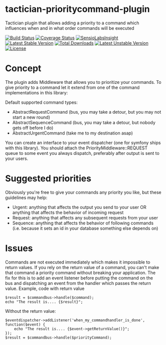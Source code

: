 # tactician-prioritycommand-plugin
Tactician plugin that allows adding a priority to a command which influences when and in what order commands will be executed

[![Build Status](https://travis-ci.org/RonRademaker/tactician-prioritycommand-plugin.svg?branch=master)](https://travis-ci.org/RonRademaker/tactician-prioritycommand-plugin)
[![Coverage Status](https://coveralls.io/repos/RonRademaker/tactician-prioritycommand-plugin/badge.svg?branch=master&service=github)](https://coveralls.io/github/RonRademaker/tactician-prioritycommand-plugin?branch=master)
[![SensioLabsInsight](https://insight.sensiolabs.com/projects/3e8f0f6d-43d3-4761-ae75-14461264b8df/mini.png)](https://insight.sensiolabs.com/projects/3e8f0f6d-43d3-4761-ae75-14461264b8df)
[![Latest Stable Version](https://poser.pugx.org/connectholland/tactician-prioritycommand-plugin/v/stable)](https://packagist.org/packages/connectholland/tactician-prioritycommand-plugin)
[![Total Downloads](https://poser.pugx.org/connectholland/tactician-prioritycommand-plugin/downloads)](https://packagist.org/packages/connectholland/tactician-prioritycommand-plugin)
[![Latest Unstable Version](https://poser.pugx.org/connectholland/tactician-prioritycommand-plugin/v/unstable)](https://packagist.org/packages/connectholland/tactician-prioritycommand-plugin)
[![License](https://poser.pugx.org/connectholland/tactician-prioritycommand-plugin/license)](https://packagist.org/packages/connectholland/tactician-prioritycommand-plugin)

# Concept
The plugin adds Middleware that allows you to prioritize your commands. To give priority to a command let it extend from one of the command implementations in this library:

Default supported command types:
- AbstractRequestCommand (bus, you may take a detour, but you may not start a new round)
- AbstractSequenceCommand (bus, you may take a detour, but nobody gets off before I do)
- AbstractUrgentCommand (take me to my destination asap)

You can create an interface to your event dispatcher (one for symfony ships with this library). You should attach the PriorityMiddleware::REQUEST queue to some event you always dispatch, preferably after output is sent to your users.

# Suggested priorities
Obviously you're free to give your commands any priority you like, but these guidelines may help:

- Urgent: anything that affects the output you send to your user OR anything that affects the behavior of incoming request
- Request: anything that affects any subsequent requests from your user
- Sequence: anything that affects the behavior of following commands (i.e. because it sets an id in your database something else depends on)

# Issues
Commands are not executed immediately which makes it impossible to return values. If you rely on the return value of a command, you can't make that command a priority command without breaking your application. The fix for this is to add an event listener before putting the command on the bus and dispatching an event from the handler which passes the return value.
Example, code with return value

```
$result = $commandbus->handle($command);
echo "The result is.... {$result}";
```

Without the return value:

```
$eventdispatcher->addListener('when_my_commandhandler_is_done', function($event) {
    echo "The result is.... {$event->getReturnValue()}";
});
$result = $commandbus->handle($priorityCommand);
```
